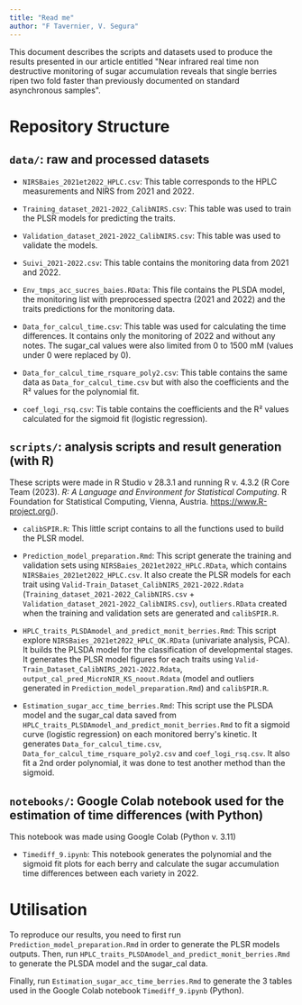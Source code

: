 ```yaml
---
title: "Read me"
author: "F Tavernier, V. Segura"
---
```


This document describes the scripts and datasets used to produce the results presented in our article entitled "Near infrared real time non destructive monitoring of sugar accumulation reveals that single berries ripen two fold faster than previously documented on standard asynchronous samples".

# Repository Structure
## `data/`: raw and processed datasets
- `NIRSBaies_2021et2022_HPLC.csv`: This table corresponds to the HPLC measurements and NIRS from 2021 and 2022.

- `Training_dataset_2021-2022_CalibNIRS.csv`: This table was used to train the PLSR models for predicting the traits.

- `Validation_dataset_2021-2022_CalibNIRS.csv`: This table was used to validate the models.

- `Suivi_2021-2022.csv`: This table contains the monitoring data from 2021 and 2022.

- `Env_tmps_acc_sucres_baies.RData`: This file contains the PLSDA model, the monitoring list with preprocessed spectra (2021 and 2022) and the traits predictions for the monitoring data.

- `Data_for_calcul_time.csv`: This table was used for calculating the time differences. It contains only the monitoring of 2022 and without any notes. The sugar_cal values were also limited from 0 to 1500 mM (values under 0 were replaced by 0).

- `Data_for_calcul_time_rsquare_poly2.csv`: This table contains the same data as `Data_for_calcul_time.csv` but with also the coefficients and the R² values for the polynomial fit.

- `coef_logi_rsq.csv`: Tis table contains the coefficients and the R² values calculated for the sigmoid fit (logistic regression).

## `scripts/`: analysis scripts and result generation (with R)
These scripts were made in R Studio v 28.3.1 and running R v. 4.3.2 (R Core Team (2023). _R: A Language and Environment for Statistical Computing_. R Foundation for Statistical Computing, Vienna, Austria. <https://www.R-project.org/>).

- `calibSPIR.R`: This little script contains to all the functions used to build the PLSR model.

- `Prediction_model_preparation.Rmd`: This script generate the training and validation sets using `NIRSBaies_2021et2022_HPLC.RData`, which contains `NIRSBaies_2021et2022_HPLC.csv`. It also create the PLSR models for each trait using `Valid-Train_Dataset_CalibNIRS_2021-2022.Rdata` (`Training_dataset_2021-2022_CalibNIRS.csv` + `Validation_dataset_2021-2022_CalibNIRS.csv`), `outliers.RData` created when the training and validation sets are generated and `calibSPIR.R`.

- `HPLC_traits_PLSDAmodel_and_predict_monit_berries.Rmd`: This script explore `NIRSBaies_2021et2022_HPLC_OK.RData` (univariate analysis, PCA). It builds the PLSDA model for the classification of developmental stages. It generates the PLSR model figures for each traits using `Valid-Train_Dataset_CalibNIRS_2021-2022.Rdata`, `output_cal_pred_MicroNIR_KS_noout.Rdata` (model and outliers generated in `Prediction_model_preparation.Rmd`) and `calibSPIR.R`.

- `Estimation_sugar_acc_time_berries.Rmd`: This script use the PLSDA model and the sugar_cal data saved from `HPLC_traits_PLSDAmodel_and_predict_monit_berries.Rmd` to fit a sigmoid curve (logistic regression) on each monitored berry's kinetic. It generates `Data_for_calcul_time.csv`, `Data_for_calcul_time_rsquare_poly2.csv` and `coef_logi_rsq.csv`. It also fit a 2nd order polynomial, it was done to test another method than the sigmoid.

## `notebooks/`: Google Colab notebook used for the estimation of time differences (with Python)
This notebook was made using Google Colab (Python v. 3.11)

- `Timediff_9.ipynb`: This notebook generates the polynomial and the sigmoid fit plots for each berry and calculate the sugar accumulation time differences between each variety in 2022.

# Utilisation
To reproduce our results, you need to first run `Prediction_model_preparation.Rmd` in order to generate the PLSR models outputs. 
Then, run `HPLC_traits_PLSDAmodel_and_predict_monit_berries.Rmd` to generate the PLSDA model and the sugar_cal data. 

Finally, run `Estimation_sugar_acc_time_berries.Rmd` to generate the 3 tables used in the Google Colab notebook `Timediff_9.ipynb` (Python).
